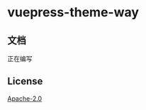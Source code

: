 # vuepress-theme-way

## 文档
正在编写
## License

[Apache-2.0](https://github.com/WayNian/vuepress-theme-way/blob/master/packages/theme/LICENSE)
